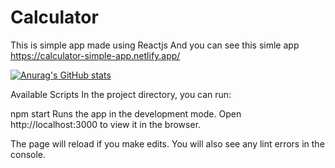# Calculator
This is simple app made using Reactjs And you can see this simle app https://calculator-simple-app.netlify.app/

[![Anurag's GitHub stats](https://github-readme-stats.vercel.app/api?username=vaxobjanovdev)](https://github.com/VaxobjanovDev/github-readme-stats)

Available Scripts
In the project directory, you can run:

npm start
Runs the app in the development mode.
Open http://localhost:3000 to view it in the browser.

The page will reload if you make edits.
You will also see any lint errors in the console.
